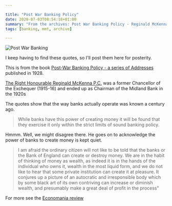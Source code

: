 ```yaml
---

title: "Post War Banking Policy"
date: 2020-07-03T08:54:18+01:00
summary: "From the archives: Post War Banking Policy - Reginald McKenna"
tags: [banking, mmt, archive]

---
```


![Post War Banking](images/post-war-banking.jpg)

I keep having to find these quotes, so I'll post them here for posterity.

This is from the book [Post-War Banking Policy - a series of Addresses](https://books.google.co.uk/books/about/Post_war_banking_policy.html?id=sFwJAQAAIAAJ&amp;redir_esc=y) published in 1928.

[The Right Honourable Reginald McKenna P.C.](https://en.wikipedia.org/wiki/Reginald_McKenna) was a former Chancellor of the Exchequer (1915-16) and ended up as Chairman of the Midland Bank in the 1920s

The quotes show that the way banks actually operate was known a century ago.

> While banks have this power of creating money it will be found that they exercise it only within the strict limits of sound banking policy.

Hmmm. Well, we might disagree there. He goes on to acknowledge the power of banks to create money is kept quiet.

> I am afraid the ordinary citizen will not like to be told that the banks or the Bank of England can create or destroy money. We are in the habit of thinking of money as wealth, as indeed it is in the hands of the individual who owns it, wealth in the most liquid form, and we do not like to hear that some private institution can create it at pleasure. It conjures up a picture of an autocratic and irresponsible body which by some black art of its own contriving can increase or diminish wealth, and presumably make a great deal of profit in the process"

For more see the [Economania review](https://www.economania.co.uk/various-authors/post-war-banking-policy.htm)

